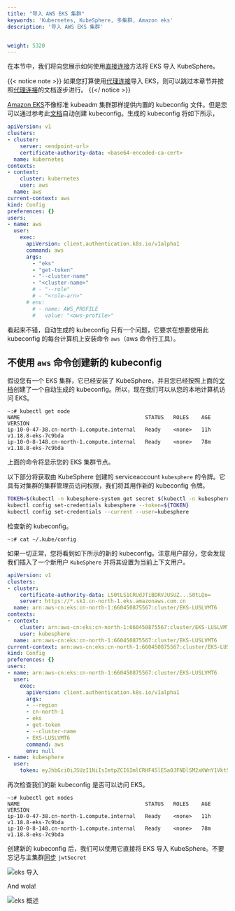 ```yaml
---
title: "导入 AWS EKS 集群"
keywords: 'Kubernetes, KubeSphere, 多集群, Amazon eks'
description: '导入 AWS EKS 集群'


weight: 5320
---
```


在本节中，我们将向您展示如何使用[直接连接](../../enable-multicluster/direct-connection)方法将 EKS 导入 KubeSphere。

{{< notice note >}}
如果您打算使用[代理连接](../../enable-multicluster/agent-connection)导入 EKS，则可以跳过本章节并按照[代理连接](../../enable-multicluster/agent-connection)的文档逐步进行。
{{</ notice >}}

[Amazon EKS](https://docs.aws.amazon.com/eks/index.html)不像标准 kubeadm 集群那样提供内置的 kubeconfig 文件。但是您可以通过参考此[文档](https://docs.aws.amazon.com/eks/latest/userguide/create-kubeconfig.html)自动创建 kubeconfig。生成的 kubeconfig 将如下所示，

```yaml
apiVersion: v1
clusters:
- cluster:
    server: <endpoint-url>
    certificate-authority-data: <base64-encoded-ca-cert>
  name: kubernetes
contexts:
- context:
    cluster: kubernetes
    user: aws
  name: aws
current-context: aws
kind: Config
preferences: {}
users:
- name: aws
  user:
    exec:
      apiVersion: client.authentication.k8s.io/v1alpha1
      command: aws
      args:
        - "eks"
        - "get-token"
        - "--cluster-name"
        - "<cluster-name>"
        # - "--role"
        # - "<role-arn>"
      # env:
        # - name: AWS_PROFILE
        #   value: "<aws-profile>"
```

看起来不错，自动生成的 kubeconfig 只有一个问题，它要求在想要使用此 kubeconfig 的每台计算机上安装命令 `aws`（aws 命令行工具）。

## 不使用 `aws` 命令创建新的 kubeconfig
假设您有一个 EKS 集群，它已经安装了 KubeSphere，并且您已经按照上面的[文档](https://docs.aws.amazon.com/eks/latest/userguide/create-kubeconfig.html)创建了一个自动生成的 kubeconfig。所以，现在我们可以从您的本地计算机访问 EKS。

```shell
~:# kubectl get node
NAME                                        STATUS   ROLES    AGE   VERSION
ip-10-0-47-38.cn-north-1.compute.internal   Ready    <none>   11h   v1.18.8-eks-7c9bda
ip-10-0-8-148.cn-north-1.compute.internal   Ready    <none>   78m   v1.18.8-eks-7c9bda
```
上面的命令将显示您的 EKS 集群节点。

以下部分将获取由 KubeSphere 创建的 serviceaccount `kubesphere` 的令牌。它具有对集群的集群管理员访问权限，我们将其用作新的 kubeconfig 令牌。

```bash
TOKEN=$(kubectl -n kubesphere-system get secret $(kubectl -n kubesphere-system get sa kubesphere -o jsonpath='{.secrets[0].name}') -o jsonpath='{.data.token}' | base64 -d)
kubectl config set-credentials kubesphere --token=${TOKEN}
kubectl config set-credentials --current --user=kubesphere
```

检查新的 kubeconfig。
```
~:# cat ~/.kube/config
```

如果一切正常，您将看到如下所示的新的 kubeconfig。注意用户部分，您会发现我们插入了一个新用户 `KubeSphere` 并将其设置为当前上下文用户。

```yaml
apiVersion: v1
clusters:
- cluster:
    certificate-authority-data: LS0tLS1CRUdJTiBDRVJUSUZ...S0tLQo=
    server: https://*.sk1.cn-north-1.eks.amazonaws.com.cn
  name: arn:aws-cn:eks:cn-north-1:660450875567:cluster/EKS-LUSLVMT6
contexts:
- context:
    cluster: arn:aws-cn:eks:cn-north-1:660450875567:cluster/EKS-LUSLVMT6
    user: kubesphere
  name: arn:aws-cn:eks:cn-north-1:660450875567:cluster/EKS-LUSLVMT6
current-context: arn:aws-cn:eks:cn-north-1:660450875567:cluster/EKS-LUSLVMT6
kind: Config
preferences: {}
users:
- name: arn:aws-cn:eks:cn-north-1:660450875567:cluster/EKS-LUSLVMT6
  user:
    exec:
      apiVersion: client.authentication.k8s.io/v1alpha1
      args:
      - --region
      - cn-north-1
      - eks
      - get-token
      - --cluster-name
      - EKS-LUSLVMT6
      command: aws
      env: null
- name: kubesphere
  user:
    token: eyJhbGciOiJSUzI1NiIsImtpZCI6ImlCRHF4SlE5a0JFNDlSM2xKWnY1Vkt5NTJrcDNqRS1Ta25IYkg1akhNRmsifQ.eyJpc3M................9KQtFULW544G-FBwURd6ArjgQ3Ay6NHYWZe3gWCHLmag9gF-hnzxequ7oN0LiJrA-al1qGeQv-8eiOFqX3RPCQgbybmix8qw5U6f-Rwvb47-xA
```

再次检查我们的新 kubeconfig 是否可以访问 EKS。
```
~:# kubectl get nodes
NAME                                        STATUS   ROLES    AGE   VERSION
ip-10-0-47-38.cn-north-1.compute.internal   Ready    <none>   11h   v1.18.8-eks-7c9bda
ip-10-0-8-148.cn-north-1.compute.internal   Ready    <none>   78m   v1.18.8-eks-7c9bda
```

创建新的 kubeconfig 后，我们可以使用它直接将 EKS 导入 KubeSphere。不要忘记与主集群[同步](https://github.com/kubesphere/community/blob/master/sig-multicluster/how-to-setup-multicluster-on-kubesphere/README.md#MemberCluster) `jwtSecret`

![eks 导入](/images/docs/eks-kubeconfig.png)

And wola!

![eks 概述](/images/docs/eks-overview.png)
